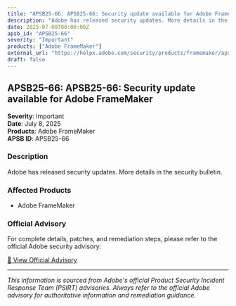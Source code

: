 ```yaml
---
title: "APSB25-66: APSB25-66: Security update available for Adobe FrameMaker"
description: "Adobe has released security updates. More details in the security bulletin."
date: 2025-07-08T00:00:00Z
apsb_id: "APSB25-66"
severity: "Important"
products: ["Adobe FrameMaker"]
external_url: "https://helpx.adobe.com/security/products/framemaker/apsb25-66.html"
draft: false
---
```


## APSB25-66: APSB25-66: Security update available for Adobe FrameMaker

**Severity**: Important  
**Date**: July 8, 2025  
**Products**: Adobe FrameMaker  
**APSB ID**: APSB25-66

### Description

Adobe has released security updates. More details in the security bulletin.

### Affected Products

- Adobe FrameMaker


### Official Advisory

For complete details, patches, and remediation steps, please refer to the official Adobe security advisory:

[🔗 View Official Advisory](https://helpx.adobe.com/security/products/framemaker/apsb25-66.html)

---

*This information is sourced from Adobe's official Product Security Incident Response Team (PSIRT) advisories. Always refer to the official Adobe advisory for authoritative information and remediation guidance.*
